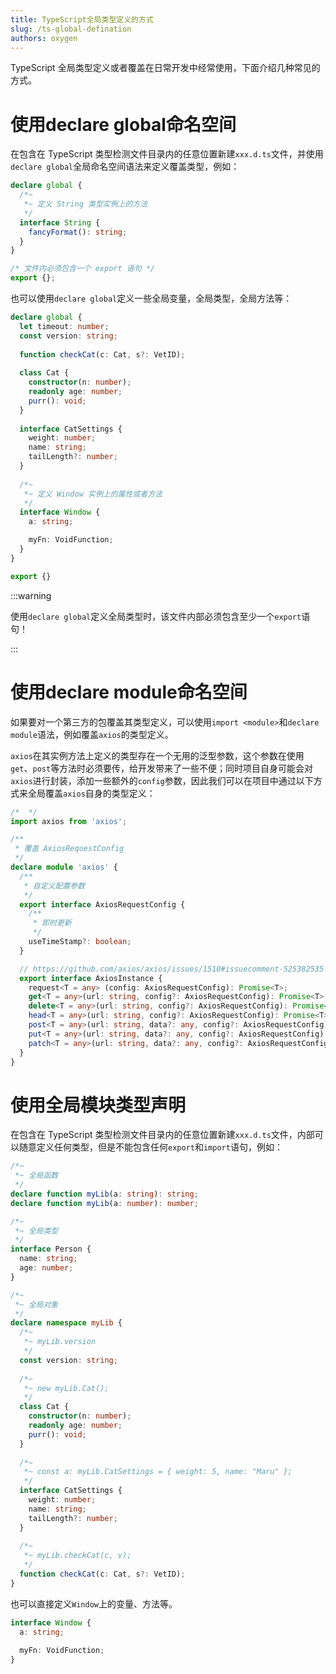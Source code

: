 ```yaml
---
title: TypeScript全局类型定义的方式
slug: /ts-global-defination
authors: oxygen
---
```


TypeScript 全局类型定义或者覆盖在日常开发中经常使用，下面介绍几种常见的方式。

# 使用declare global命名空间

在包含在 TypeScript 类型检测文件目录内的任意位置新建`xxx.d.ts`文件，并使用`declare global`全局命名空间语法来定义覆盖类型，例如：

```typescript
declare global {
  /*~
   *~ 定义 String 类型实例上的方法
   */
  interface String {
    fancyFormat(): string;
  }
}

/* 文件内必须包含一个 export 语句 */
export {};
```

也可以使用`declare global`定义一些全局变量，全局类型，全局方法等：

```typescript
declare global {
  let timeout: number;
  const version: string;
  
  function checkCat(c: Cat, s?: VetID);
  
  class Cat {
    constructor(n: number);
    readonly age: number;
    purr(): void;
  }
  
  interface CatSettings {
    weight: number;
    name: string;
    tailLength?: number;
  }
  
  /*~
   *~ 定义 Window 实例上的属性或者方法
   */
  interface Window {
    a: string;

    myFn: VoidFunction;
  }
}

export {}
```

:::warning

使用`declare global`定义全局类型时，该文件内部必须包含至少一个`export`语句！

:::

# 使用declare module命名空间

如果要对一个第三方的包覆盖其类型定义，可以使用`import <module>`和`declare module`语法，例如覆盖`axios`的类型定义。

`axios`在其实例方法上定义的类型存在一个无用的泛型参数，这个参数在使用`get`、`post`等方法时必须要传，给开发带来了一些不便；同时项目自身可能会对`axios`进行封装，添加一些额外的`config`参数，因此我们可以在项目中通过以下方式来全局覆盖`axios`自身的类型定义：

```typescript
/*  */
import axios from 'axios';

/**
 * 覆盖 AxiosRequestConfig
 */
declare module 'axios' {
  /**
   * 自定义配置参数
   */
  export interface AxiosRequestConfig {
    /**
     * 即时更新
     */
    useTimeStamp?: boolean;
  }

  // https://github.com/axios/axios/issues/1510#issuecomment-525382535
  export interface AxiosInstance {
    request<T = any> (config: AxiosRequestConfig): Promise<T>;
    get<T = any>(url: string, config?: AxiosRequestConfig): Promise<T>;
    delete<T = any>(url: string, config?: AxiosRequestConfig): Promise<T>;
    head<T = any>(url: string, config?: AxiosRequestConfig): Promise<T>;
    post<T = any>(url: string, data?: any, config?: AxiosRequestConfig): Promise<T>;
    put<T = any>(url: string, data?: any, config?: AxiosRequestConfig): Promise<T>;
    patch<T = any>(url: string, data?: any, config?: AxiosRequestConfig): Promise<T>;
  }
}
```



# 使用全局模块类型声明

在包含在 TypeScript 类型检测文件目录内的任意位置新建`xxx.d.ts`文件，内部可以随意定义任何类型，但是不能包含任何`export`和`import`语句，例如：

```typescript
/*~ 
 *~ 全局函数
 */
declare function myLib(a: string): string;
declare function myLib(a: number): number;

/*~ 
 *~ 全局类型
 */
interface Person {
  name: string;
  age: number;
}

/*~ 
 *~ 全局对象
 */
declare namespace myLib {
  /*~ 
   *~ myLib.version
   */
  const version: string;
  
  /*~ 
   *~ new myLib.Cat();
   */
  class Cat {
    constructor(n: number);
    readonly age: number;
    purr(): void;
  }
  
  /*~ 
   *~ const a: myLib.CatSettings = { weight: 5, name: "Maru" };
   */
  interface CatSettings {
    weight: number;
    name: string;
    tailLength?: number;
  }
  
  /*~ 
   *~ myLib.checkCat(c, v);
   */
  function checkCat(c: Cat, s?: VetID);
}
```

也可以直接定义`Window`上的变量、方法等。

```typescript
interface Window {
  a: string;
  
  myFn: VoidFunction;
}
```



